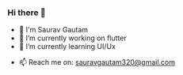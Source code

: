 ### Hi there 👋

<!--
**sauravgautam320/sauravgautam320** is a ✨ _special_ ✨ repository because its `README.md` (this file) appears on your GitHub profile.

Here are some ideas to get you started:-->
- 👋 I'm Saurav Gautam
- 🔭 I’m currently working on flutter
- 🌱 I’m currently learning UI/Ux
<!-- - 👯 I’m looking to collaborate on ... -->
<!-- - 🤔 I’m looking for help with ... -->
<!-- - 💬 Ask me about ... -->
- 📫 Reach me on: sauravgautam320@gmail.com
<!-- - 😄 Pronouns: ... -->
<!-- - ⚡ Fun fact: ... -->


